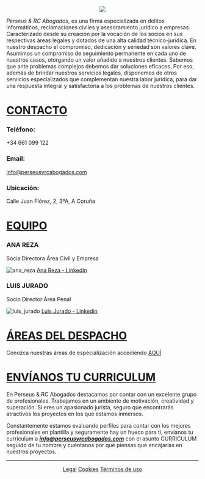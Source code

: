 <p align="center">
  <img src="https://user-images.githubusercontent.com/63341181/84494989-b50a7280-acaa-11ea-98f2-ff38f16d276a.png">
</p>

*Perseus & RC Abogados*, es una firma especializada en delitos informáticos, reclamaciones civiles y asesoramiento jurídico a empresas. Caracterizado desde su creación por la vocación de los socios en sus respectivas áreas legales y dotados de una alta calidad técnico-jurídica. En nuestro despacho el compromiso, dedicación y seriedad son valores clave. Asumimos un compromiso de seguimiento permanente en cada uno de nuestros casos, otorgando un valor añadido a nuestros clientes. Sabemos que ante problemas complejos debemos dar soluciones eficaces. Por eso, además de brindar nuestros servicios legales, disponemos de otros servicios especializados que complementan nuestra labor jurídica, para dar una respuesta integral y satisfactoria a los problemas de nuestros clientes.


# [CONTACTO](http://perseusyrcabogados.com/contacto.html "CONTACTO")

### Teléfono:
+34 661 099 122

### Email:
info@perseusyrcabogados.com

### Ubicación:
Calle Juan Flórez, 2, 3ºA, A Coruña

# [EQUIPO](https://perseusyrcabogados.com/equipo.html "EQUIPO")

### ANA REZA

Socia Directora Área Civil y Empresa 

![ana_reza](https://user-images.githubusercontent.com/63341181/84498230-81cae200-acb0-11ea-852f-a325640dc051.jpg)
[Ana Reza - Linkedin](https://www.linkedin.com/in/ana-m%AA-reza-corti%F1as-72107570/ "Ana Reza - Linkedin")

### LUIS JURADO

Socio Director Área Penal

![luis_jurado](https://user-images.githubusercontent.com/63341181/84498586-395ff400-acb1-11ea-9709-0c3801825aa1.jpg)
[Luis Jurado - Linkedin](https://www.linkedin.com/in/luisjuradocano/ "Luis Jurado - Linkedin")

# [ÁREAS DEL DESPACHO](https://perseusyrcabogados.com/areas.html "ÁREAS DEL DESPACHO")

Conozca nuestras áreas de especialización accediendo [AQUÍ](https://perseusyrcabogados.com/areas.html "AQUÍ")

# [ENVÍANOS TU CURRICULUM](http://perseusyrcabogados.com/envianos-tu-curriculum.html "ENVÍANOS TU CURRICULUM")

En Perseus & RC Abogados destacamos por contar con un excelente grupo de profesionales. Trabajamos en un ambiente de motivación, creatividad y superación. Si eres un apasionado jurista, seguro que encontrarás atractivos los proyectos en los que estamos inmersos.

Constantemente estamos evaluando perfiles para contar con los mejores profesionales en plantilla y seguramente hay un hueco para ti, envíanos tu curriculum a ***info@perseusyrcabogados.com*** con el asunto CURRICULUM seguido de tu nombre y cuéntanos por qué piensas que encajarías en nuestros proyectos.



----------------------------------------------------------------------------------------------------------------------------------------
<p align="center">
  <a href="https://perseusyrcabogados.com/legal.html" title="Legal">Legal</a>
  <a href="https://perseusyrcabogados.com/cookies.html" title="Cookies">Cookies</a>
  <a href="https://perseusyrcabogados.com/terminos.html" title="Términos de uso">Términos de uso</a>
</p>

